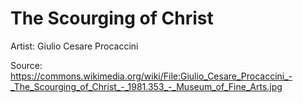 # The Scourging of Christ

Artist: Giulio Cesare Procaccini

Source: <https://commons.wikimedia.org/wiki/File:Giulio_Cesare_Procaccini_-_The_Scourging_of_Christ_-_1981.353_-_Museum_of_Fine_Arts.jpg>